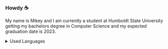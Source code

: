 ### Howdy ☕
My name is Mikey and I am currently a student at Humboldt State University getting my bachelors degree in Computer Science and my expected graduation date is 2023.

<details>
<summary>Used Languages</summary>
  
[![Top Langs](https://github-readme-stats.vercel.app/api/top-langs/?username=shpoopdy&title_color=007bff&text_color=e7e7e7&icon_color=007bff&bg_color=171c28)](https://github.com/shpoopdy/github-readme-stats)
  
</details>

<!--
**shpoopdy/shpoopdy** is a ✨ _special_ ✨ repository because its `README.md` (this file) appears on your GitHub profile.

Here are some ideas to get you started:

- 🔭 I’m currently working on ...
- 🌱 I’m currently learning ...
- 👯 I’m looking to collaborate on ...
- 🤔 I’m looking for help with ...
- 💬 Ask me about ...
- 📫 How to reach me: ...
- 😄 Pronouns: ...
- ⚡ Fun fact: ...
-->
